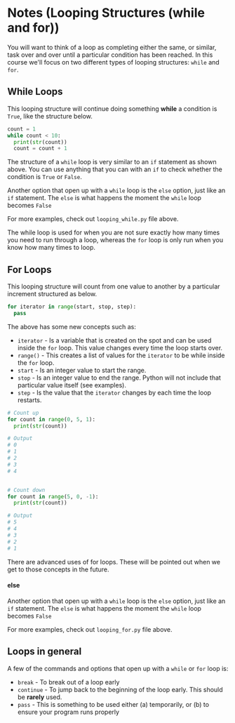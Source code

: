 # Notes (Looping Structures (while and for))

You will want to think of a loop as completing either the same, or similar, task over and over until a particular condition has been reached.  In this course we'll focus on two different types of looping structures: ```while``` and ```for```.


## While Loops

This looping structure will continue doing something **while** a condition is ```True```, like the structure below.

```python
count = 1
while count < 10:
  print(str(count))
  count = count + 1
```

The structure of a ```while``` loop is very similar to an ```if``` statement as shown above.  You can use anything that you can with an ```if``` to check whether the condition is ```True``` or ```False```.  

Another option that open up with a ```while``` loop is the ```else``` option, just like an ```if``` statement.  The ```else``` is what happens the moment the ```while``` loop becomes ```False```

For more examples, check out ```looping_while.py``` file above.

The while loop is used for when you are not sure exactly how many times you need to run through a loop, whereas the ```for``` loop is only run when you know how many times to loop. 


## For Loops
This looping structure will count from one value to another by a particular increment structured as below.

```python
for iterator in range(start, stop, step):
  pass
```

The above has some new concepts such as:
* ```iterator``` - Is a variable that is created on the spot and can be used inside the ```for``` loop.  This value changes every time the loop starts over.
* ```range()``` - This creates a list of values for the ```iterator``` to be while inside the ```for``` loop.
* ```start``` - Is an integer value to start the range.
* ```stop``` - Is an integer value to end the range.  Python will not include that particular value itself (see examples).
* ```step``` - Is the value that the ```iterator``` changes by each time the loop restarts.

```python
# Count up
for count in range(0, 5, 1):
  print(str(count))

# Output
# 0
# 1
# 2
# 3
# 4


# Count down
for count in range(5, 0, -1):
  print(str(count))

# Output
# 5
# 4
# 3
# 2
# 1
```

There are advanced uses of for loops.  These will be pointed out when we get to those concepts in the future.

#### else 

Another option that open up with a ```while``` loop is the ```else``` option, just like an ```if``` statement.  The ```else``` is what happens the moment the ```while``` loop becomes ```False```

For more examples, check out ```looping_for.py``` file above.

## Loops in general

A few of the commands and options that open up with a ```while``` or ```for``` loop is:
* ```break``` - To break out of a loop early
* ```continue``` - To jump back to the beginning of the loop early.  This should be **rarely** used.
* ```pass``` - This is something to be used either (a) temporarily, or (b) to ensure your program runs properly
